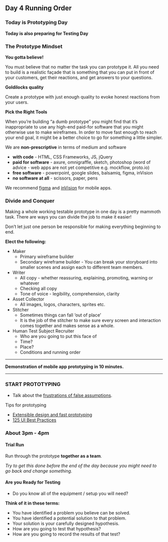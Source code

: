 ## Day 4 Running Order

### Today is Prototyping Day

**Today is also preparing for Testing Day**

### The Prototype Mindset

**You gotta believe!**

You must believe that no matter the task you can prototype it.
All you need to build is a realistic façade that is something that you can put in front of your customers, get their reactions, and get answers to your questions.

**Goldilocks quality**

Create a prototype with just enough quality to evoke honest reactions from your users.

**Pick the Right Tools**

When you’re building “a dumb prototype” you might find that it’s inappropriate to use any high-end paid-for software that you might otherwise use to make wireframes. In order to move fast enough to reach your end goal, it might be a better choice to go for something a little simpler.

We are **non-prescriptive** in terms of medium and software

- **with code** - HTML, CSS Frameworks, JS, jQuery
- **paid for software** - axure, omnigraffle, sketch, photoshop (word of advice - web apps are not yet competitive e.g. mockflow, proto.io)
- **free software** - powerpoint, google slides, balsamiq, figma, inVision
- **no software at all** - scissors, paper, pens

We recommend [figma](https://www.figma.com/) and [inVision](https://www.invisionapp.com/) for mobile apps.

### Divide and Conquer

Making a whole working testable prototype in one day is a pretty mammoth task.
There are ways you can divide the job to make it easier!

Don’t let just one person be responsible for making everything beginning to end.

**Elect the following:**

- Maker
  - Primary wireframe builder
  - Secondary wireframe builder - You can break your storyboard into smaller scenes and assign each to different team members.
- Writer
  - All copy - whether reassuring, explaining, promoting, warning or whatever
  - Checking all copy
  - Tone of voice - legibility, comprehension, clarity
- Asset Collector
  - All images, logos, characters, sprites etc.
- Stitcher
  - Sometimes things can fall ‘out of place’
  - It is the job of the stitcher to make sure every screen and interaction comes together and makes sense as a whole.
- Human Test Subject Recruiter
  - Who are you going to put this face of
  - Time?
  - Place?
  - Conditions and running order


----------


**Demonstration of mobile app prototyping in 10 minutes.**


----------

### START PROTOTYPING

- Talk about the [frustrations of false assumptions](https://medium.com/@harrygfox/i-assume-this-is-right-1ef6c9f36f37).

Tips for prototyping

- [Extensible design and fast prototyping](https://medium.com/m/signin?redirect=https%3A%2F%2Fmedium.com%2Fp%2F55cfa0b0494b%2Fedit&loginType=default)
- [125 UI Best Practices](https://www.nickkolenda.com/user-experience/)

### About 3pm - 4pm

#### Trial Run

Run through the prototype **together as a team**.

*Try to get this done before the end of the day because you might need to go back and change something.*

#### Are you Ready for Testing
- Do you know all of the equipment / setup you will need?

**Think of it in these terms:**

- You have identified a problem you believe can be solved.
- You have identified a potential solution to that problem.
- Your solution is your carefully designed hypothesis.
- How are you going to test that hypothesis?
- How are you going to record the results of that test?
